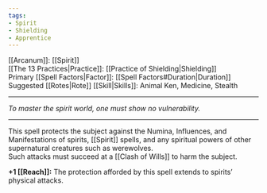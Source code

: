 ```yaml
---
tags:
- Spirit
- Shielding
- Apprentice
---
```


[[Arcanum]]: [[Spirit]]\
[[The 13 Practices|Practice]]: [[Practice of Shielding|Shielding]]\
Primary [[Spell Factors|Factor]]: [[Spell Factors#Duration|Duration]]\
Suggested [[Rotes|Rote]] [[Skill|Skills]]: Animal Ken, Medicine, Stealth

---

_To master the spirit world, one must show no vulnerability._

---

This spell protects the subject against the Numina, Influences, and Manifestations of spirits, [[Spirit]] spells, and any spiritual powers of other supernatural creatures such as werewolves.\
Such attacks must succeed at a [[Clash of Wills]] to harm the subject.

**+1 [[Reach]]:** The protection afforded by this spell extends to spirits’ physical attacks.